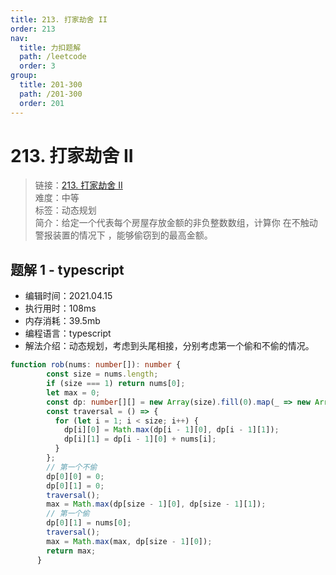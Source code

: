 ```yaml
---
title: 213. 打家劫舍 II
order: 213
nav:
  title: 力扣题解
  path: /leetcode
  order: 3
group:
  title: 201-300
  path: /201-300
  order: 201
---
```


# 213. 打家劫舍 II
    
> 链接：[213. 打家劫舍 II](https://leetcode-cn.com/problems/house-robber-ii/)  
> 难度：中等  
> 标签：动态规划  
> 简介：给定一个代表每个房屋存放金额的非负整数数组，计算你 在不触动警报装置的情况下 ，能够偷窃到的最高金额。
      
## 题解 1 - typescript
- 编辑时间：2021.04.15
- 执行用时：108ms
- 内存消耗：39.5mb
- 编程语言：typescript
- 解法介绍：动态规划，考虑到头尾相接，分别考虑第一个偷和不偷的情况。
```typescript
function rob(nums: number[]): number {
        const size = nums.length;
        if (size === 1) return nums[0];
        let max = 0;
        const dp: number[][] = new Array(size).fill(0).map(_ => new Array(2));
        const traversal = () => {
          for (let i = 1; i < size; i++) {
            dp[i][0] = Math.max(dp[i - 1][0], dp[i - 1][1]);
            dp[i][1] = dp[i - 1][0] + nums[i];
          }
        };
        // 第一个不偷
        dp[0][0] = 0;
        dp[0][1] = 0;
        traversal();
        max = Math.max(dp[size - 1][0], dp[size - 1][1]);
        // 第一个偷
        dp[0][1] = nums[0];
        traversal();
        max = Math.max(max, dp[size - 1][0]);
        return max;
      }
      
```

      